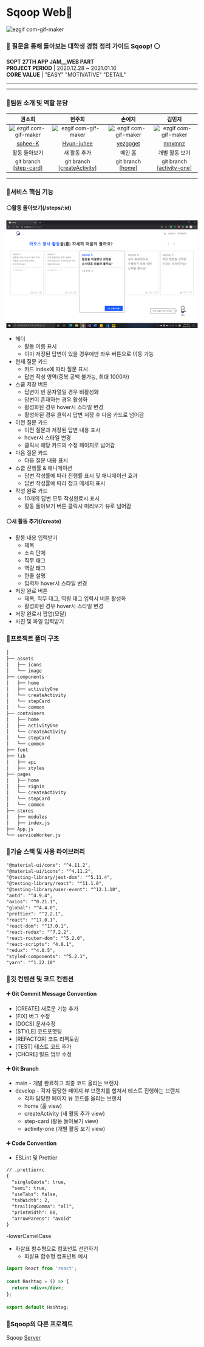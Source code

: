 # Sqoop Web👻

![ezgif com-gif-maker](https://user-images.githubusercontent.com/55784772/103595413-af25f880-4f3e-11eb-8821-8119d6b213cb.gif)

### 🔵 질문을 통해 돌아보는 대학생 경험 정리 가이드 Sqoop! ⚪️

  **SOPT 27TH APP JAM__WEB PART**
<br/>
 **PROJECT PERIOD** |   2020.12.28 ~ 2021.01.16
<br/>
 **CORE VALUE** |  "EASY"  "MOTIVATIVE"  "DETAIL"<br/>

***

---

### 🔵팀원 소개 및 역할 분담

|                                                            권소희                                                             |                                                            현주희                                                             |                                                            손예지                                                             |                                                            김민지                                                             |
| :---------------------------------------------------------------------------------------------------------------------------: | :---------------------------------------------------------------------------------------------------------------------------: | :---------------------------------------------------------------------------------------------------------------------------: | :---------------------------------------------------------------------------------------------------------------------------: |
| ![ezgif com-gif-maker](https://user-images.githubusercontent.com/55784772/103595413-af25f880-4f3e-11eb-8821-8119d6b213cb.gif) | ![ezgif com-gif-maker](https://user-images.githubusercontent.com/55784772/103595413-af25f880-4f3e-11eb-8821-8119d6b213cb.gif) | ![ezgif com-gif-maker](https://user-images.githubusercontent.com/55784772/103595413-af25f880-4f3e-11eb-8821-8119d6b213cb.gif) | ![ezgif com-gif-maker](https://user-images.githubusercontent.com/55784772/103595413-af25f880-4f3e-11eb-8821-8119d6b213cb.gif) |
|                                             [sohee-K](https://github.com/sohee-K)                                             |                                          [Hyun-juhee](https://github.com/Hyun-juhee)                                          |                                            [yezgoget](https://github.com/yezgoget)                                            |                                              [mnxmnz](https://github.com/mnxmnz)                                              |
|                                                         활동 돌아보기                                                         |                                                         새 활동 추가                                                          |                                                            메인 홈                                                            |                                                        개별 활동 보기                                                         |
|                        git branch [[step-card]](https://github.com/sqooop/sqoop-client/tree/step-card)                        |                   git branch [[createActivity]](https://github.com/sqooop/sqoop-client/tree/createActivity)                   |                             git branch [[home]](https://github.com/sqooop/sqoop-client/tree/home)                             |                     git branch [[activity-one]](https://github.com/sqooop/sqoop-client/tree/activity-one)                     |

---

### 🔵서비스 핵심 기능

#### ⚪️활동 돌아보기(/steps/:id)

![step-card](/src/assets/images/stepCard.png)

- 헤더
  - 활동 이름 표시
  - 이미 저장된 답변이 있을 경우에만 좌우 버튼으로 이동 가능
- 현재 질문 카드
  - 카드 index에 따라 질문 표시
  - 답변 작성 영역(중복 공백 불가능, 최대 1000자)
- 스쿱 저장 버튼
  - 답변이 빈 문자열일 경우 비활성화
  - 답변이 존재하는 경우 활성화
  - 활성화된 경우 hover시 스타일 변경
  - 활성화된 경우 클릭시 답변 저장 후 다음 카드로 넘어감
- 이전 질문 카드
  - 이전 질문과 저장된 답변 내용 표시
  - hover시 스타일 변경
  - 클릭시 해당 카드의 수정 페이지로 넘어감
- 다음 질문 카드
  - 다음 질문 내용 표시
- 스쿱 진행률 & 애니메이션
  - 답변 작성률에 따라 진행률 표시 및 애니메이션 효과
  - 답변 작성률에 따라 청크 메세지 표시
- 작성 완료 카드
  - 10개의 답변 모두 작성완료시 표시
  - 활동 돌아보기 버튼 클릭시 미리보기 뷰로 넘어감


#### ⚪️새 활동 추가(/create)
- 활동 내용 입력받기 
   - 제목
   - 소속 단체
   - 직무 태그
   - 역량 태그
   - 한줄 설명
   - 입력차 hover시 스타일 변경
- 저장 완료 버튼
  - 제목, 직무 태그, 역량 태그 입력시 버튼 활성화
  - 활성화된 경우 hover시 스타일 변경
- 저장 완료시 팝업(모달)
- 사진 및 파일 입력받기
  
### 🔵프로젝트 폴더 구조

```
│
├── assets
│   ├── icons
│   └── image
├── components
│   ├── home
│   ├── activityOne
│   └── createActivity
│   └── stepCard
│   └── common
├── containers
│   ├── home
│   ├── activityOne
│   └── createActivity
│   └── stepCard
│   └── common
├── font
├── lib
│   ├── api
│   ├── styles
├── pages
│   ├── home
│   ├── signin
│   └── createActivity
│   └── stepCard
│   └── common
├── stores
│   ├── modules
│   ├── index,js
├── App.js
└── serviceWorker.js
```

### 🔵기술 스택 및 사용 라이브러리

```
"@material-ui/core": "^4.11.2",
"@material-ui/icons": "^4.11.2",
"@testing-library/jest-dom": "^5.11.4",
"@testing-library/react": "^11.1.0",
"@testing-library/user-event": "^12.1.10",
"antd": "^4.9.4",
"axios": "^0.21.1",
"global": "^4.4.0",
"prettier": "^2.2.1",
"react": "^17.0.1",
"react-dom": "^17.0.1",
"react-redux": "^7.2.2",
"react-router-dom": "^5.2.0",
"react-scripts": "4.0.1",
"redux": "^4.0.5",
"styled-components": "^5.2.1",
"yarn": "^1.22.10"
```

### 🔵깃 컨벤션 및 코드 컨벤션

#### ➕ Git Commit Message Convention
- [CREATE] 새로운 기능 추가
- [FIX] 버그 수정
- [DOCS] 문서수정
- [STYLE] 코드포맷팅
- [REFACTOR] 코드 리펙토링
- [TEST] 테스트 코드 추가
- [CHORE] 빌드 업무 수정

#### ➕ Git Branch 
- main - 개발 완료하고 최종 코드 올리는 브랜치
- develop - 각자 담당한 페이지 뷰 브랜치를 합쳐서 테스트 진행하는 브랜치
    - 각자 담당한 페이지 뷰 코드를 올리는 브랜치
    - home (홈  view)
    - createActivity (새 활동 추가 view)
    - step-card (활동 돌아보기 view)
    - activity-one (개별 활동 보기 view)
#### ➕ Code Convention
- ESLint 및 Prettier
```
// .prettierrc
{
  "singleQuote": true,
  "semi": true,
  "useTabs": false,
  "tabWidth": 2,
  "trailingComma": "all",
  "printWidth": 80,
  "arrowParens": "avoid"
}
```
-lowerCamelCase


- 화살표 함수형으로 컴포넌트 선언하기
    - 화살표 함수형 컴포넌트 예시

```jsx
import React from 'react';

const Hashtag = () => {
  return <div></div>;
};

export default Hashtag;
```

### 🔵Sqoop의 다른 프로젝트

Sqoop [Server](https://github.com/sqooop/sqoop-server)
